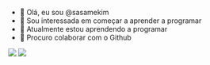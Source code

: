 - 👋 Olá, eu sou @sasamekim
- 👀 Sou interessada em começar a aprender a programar
- 🌱 Atualmente estou aprendendo a programar
- 💞️ Procuro colaborar com o Github
<!---
sasamekim/sasamekim é um repositório ✨ especial ✨ porque seu `README.md` (este arquivo) aparece no seu perfil do GitHub.
Você pode clicar no link Visualizar para dar uma olhada nas suas alterações.
--->
![](https://img.shields.io/badge/Scratch-4D97FF?style=for-the-badge&logo=Scratch&logoColor=white)
![](https://img.shields.io/badge/JavaScript-323330?style=for-the-badge&logo=javascript&logoColor=F7DF1E)
